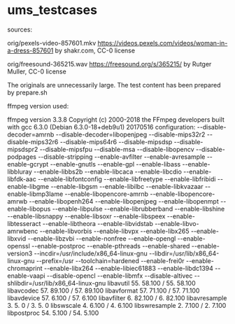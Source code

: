 # ums_testcases

sources:

orig/pexels-video-857601.mkv
https://videos.pexels.com/videos/woman-in-a-dress-857601
by shakr.com, CC-0 license

orig/freesound-365215.wav
https://freesound.org/s/365215/
by Rutger Muller, CC-0 license

The originals are unnecessarily large. The test content
has been prepared by prepare.sh

ffmpeg version used:

ffmpeg version 3.3.8 Copyright (c) 2000-2018 the FFmpeg developers
built with gcc 6.3.0 (Debian 6.3.0-18+deb9u1) 20170516
configuration: --disable-decoder=amrnb --disable-decoder=libopenjpeg --disable-mips32r2 --disable-mips32r6 --disable-mips64r6 --disable-mipsdsp --disable-mipsdspr2 --disable-mipsfpu --disable-msa --disable-libopencv --disable-podpages --disable-stripping --enable-avfilter --enable-avresample --enable-gcrypt --enable-gnutls --enable-gpl --enable-libass --enable-libbluray --enable-libbs2b --enable-libcaca --enable-libcdio --enable-libfdk-aac --enable-libfontconfig --enable-libfreetype --enable-libfribidi --enable-libgme --enable-libgsm --enable-libilbc --enable-libkvazaar --enable-libmp3lame --enable-libopencore-amrnb --enable-libopencore-amrwb --enable-libopenh264 --enable-libopenjpeg --enable-libopenmpt --enable-libopus --enable-libpulse --enable-librubberband --enable-libshine --enable-libsnappy --enable-libsoxr --enable-libspeex --enable-libtesseract --enable-libtheora --enable-libvidstab --enable-libvo-amrwbenc --enable-libvorbis --enable-libvpx --enable-libx265 --enable-libxvid --enable-libzvbi --enable-nonfree --enable-opengl --enable-openssl --enable-postproc --enable-pthreads --enable-shared --enable-version3 --incdir=/usr/include/x86_64-linux-gnu --libdir=/usr/lib/x86_64-linux-gnu --prefix=/usr --toolchain=hardened --enable-frei0r --enable-chromaprint --enable-libx264 --enable-libiec61883 --enable-libdc1394 --enable-vaapi --disable-opencl --enable-libmfx --disable-altivec --shlibdir=/usr/lib/x86_64-linux-gnu
libavutil      55. 58.100 / 55. 58.100
libavcodec     57. 89.100 / 57. 89.100
libavformat    57. 71.100 / 57. 71.100
libavdevice    57.  6.100 / 57.  6.100
libavfilter     6. 82.100 /  6. 82.100
libavresample   3.  5.  0 /  3.  5.  0
libswscale      4.  6.100 /  4.  6.100
libswresample   2.  7.100 /  2.  7.100
libpostproc    54.  5.100 / 54.  5.100
